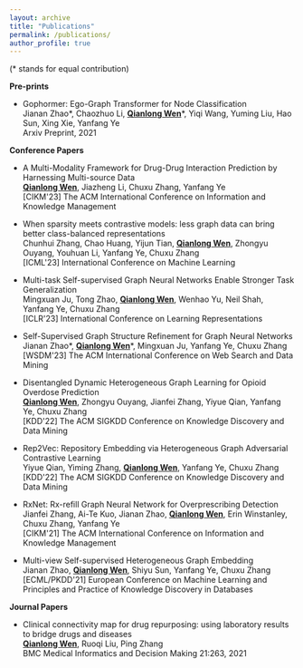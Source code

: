 ```yaml
---
layout: archive
title: "Publications"
permalink: /publications/
author_profile: true
---
```


(* stands for equal contribution)

**Pre-prints**

* Gophormer: Ego-Graph Transformer for Node Classification <br>
  Jianan Zhao\*, Chaozhuo Li, **<u>Qianlong Wen</u>**\*, Yiqi Wang, Yuming Liu, Hao Sun, Xing Xie, Yanfang Ye <br>
  Arxiv Preprint, 2021

**Conference Papers**

* A Multi-Modality Framework for Drug-Drug Interaction Prediction by Harnessing Multi-source Data <br>
  **<u>Qianlong Wen</u>**, Jiazheng Li, Chuxu Zhang, Yanfang Ye <br>
  [CIKM'23] The ACM International Conference on Information and Knowledge Management

* When sparsity meets contrastive models: less graph data can bring better class-balanced representations <br>
  Chunhui Zhang, Chao Huang, Yijun Tian, **<u>Qianlong Wen</u>**, Zhongyu Ouyang, Youhuan Li, Yanfang Ye, Chuxu Zhang <br>
  [ICML'23] International Conference on Machine Learning

* Multi-task Self-supervised Graph Neural Networks Enable Stronger Task Generalization <br>
  Mingxuan Ju, Tong Zhao, **<u>Qianlong Wen</u>**, Wenhao Yu, Neil Shah, Yanfang Ye, Chuxu Zhang <br>
  [ICLR'23] International Conference on Learning Representations

* Self-Supervised Graph Structure Refinement for Graph Neural Networks <br>
  Jianan Zhao\*, **<u>Qianlong Wen</u>**\*, Mingxuan Ju, Yanfang Ye, Chuxu Zhang <br>
  [WSDM'23] The ACM International Conference on Web Search and Data Mining

* Disentangled Dynamic Heterogeneous Graph Learning for Opioid Overdose Prediction <br>
  **<u>Qianlong Wen</u>**, Zhongyu Ouyang, Jianfei Zhang, Yiyue Qian, Yanfang Ye, Chuxu Zhang <br>
  [KDD'22] The ACM SIGKDD Conference on Knowledge Discovery and Data Mining
  
* Rep2Vec: Repository Embedding via Heterogeneous Graph Adversarial Contrastive Learning <br>
  Yiyue Qian, Yiming Zhang, **<u>Qianlong Wen</u>**, Yanfang Ye, Chuxu Zhang <br>
  [KDD'22] The ACM SIGKDD Conference on Knowledge Discovery and Data Mining
  
* RxNet: Rx-refill Graph Neural Network for Overprescribing Detection <br>
  Jianfei Zhang, Ai-Te Kuo, Jianan Zhao, **<u>Qianlong Wen</u>**, Erin Winstanley, Chuxu Zhang, Yanfang Ye <br>
  [CIKM'21] The ACM International Conference on Information and Knowledge Management

* Multi-view Self-supervised Heterogeneous Graph Embedding <br>
  Jianan Zhao, **<u>Qianlong Wen</u>**, Shiyu Sun, Yanfang Ye, Chuxu Zhang <br>
  [ECML/PKDD'21] European Conference on Machine Learning and Principles and Practice of Knowledge Discovery in Databases


**Journal Papers**

* Clinical connectivity map for drug repurposing: using laboratory results to bridge drugs and diseases <br>
  **<u>Qianlong Wen</u>**, Ruoqi Liu, Ping Zhang <br>
  BMC Medical Informatics and Decision Making 21:263, 2021
